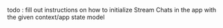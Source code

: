 todo : fill out instructions on how to initialize Stream Chats in the app with the given context/app state model
